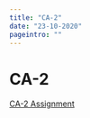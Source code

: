```yaml
---
title: "CA-2"
date: "23-10-2020"
pageintro: ""
---
```


# CA-2
[CA-2 Assignment](https://docs.google.com/document/d/1CsaoI4vLv0QqZdfZDlsHkJtqT8YX_32sKxVxDGUY9E8/edit?usp=sharing)